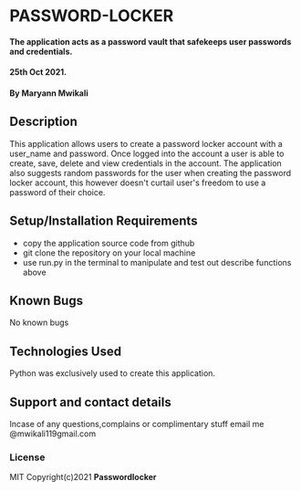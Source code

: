 # PASSWORD-LOCKER
#### The application acts as a password vault that safekeeps user passwords and credentials.
#### 25th Oct 2021.
#### By Maryann Mwikali
## Description
This application allows users to create a password locker account with a user_name and password. Once logged into the account a user is able to create, save, delete and view credentials in the account. The application also suggests random passwords for the user when creating the password locker account, this however doesn't curtail user's freedom to use a password of their choice.
## Setup/Installation Requirements
* copy the application source code from github
* git clone the repository on your local machine
* use run.py in the terminal to manipulate and test out describe functions above
## Known Bugs
No known bugs
## Technologies Used
Python was exclusively used to create this application.
## Support and contact details
Incase of any questions,complains or complimentary stuff email me @mwikali119gmail.com
### License
MIT
Copyright(c)2021 **Passwordlocker**
  